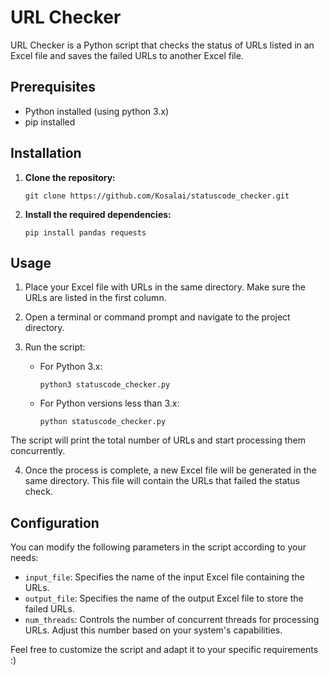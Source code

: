 # **URL Checker**
URL Checker is a Python script that checks the status of URLs listed in an Excel file and saves the failed URLs to another Excel file.

## **Prerequisites**
- Python installed (using python 3.x)
- pip installed

## **Installation**

 1. **Clone the repository:**

    ```git clone https://github.com/Kosalai/statuscode_checker.git ```


 2. **Install the required dependencies:**

    ```pip install pandas requests```

## **Usage**

1. Place your Excel file with URLs in the same directory. Make sure the URLs are listed in the first column.

2. Open a terminal or command prompt and navigate to the project directory.

3. Run the script:

   - For Python 3.x:

     ```python3 statuscode_checker.py```

   - For Python versions less than 3.x:

     ```python statuscode_checker.py```

The script will print the total number of URLs and start processing them concurrently.

4. Once the process is complete, a new Excel file will be generated in the same directory. This file will contain the URLs that failed the status check.

## **Configuration**
You can modify the following parameters in the script according to your needs:

 - `input_file`: Specifies the name of the input Excel file containing the URLs.
- `output_file`: Specifies the name of the output Excel file to store the failed URLs.
- `num_threads`: Controls the number of concurrent threads for processing URLs. Adjust this number based on your system's capabilities.

Feel free to customize the script and adapt it to your specific requirements :) 